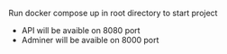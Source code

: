 Run docker compose up in root directory to start project
  - API will be avaible on 8080 port
  - Adminer will be avaible on 8000 port
